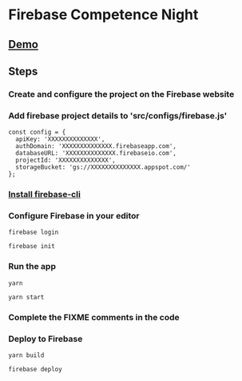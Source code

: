 # Firebase Competence Night

## [Demo](https://fir-competence-night.web.app/)

## Steps

###  Create and configure the project on the Firebase website

### Add firebase project details to 'src/configs/firebase.js'
```
const config = {
  apiKey: 'XXXXXXXXXXXXXX',
  authDomain: 'XXXXXXXXXXXXXX.firebaseapp.com',
  databaseURL: 'XXXXXXXXXXXXXX.firebaseio.com',
  projectId: 'XXXXXXXXXXXXXX',
  storageBucket: 'gs://XXXXXXXXXXXXXX.appspot.com/'
};
```

### [Install firebase-cli](https://firebase.google.com/docs/cli)

### Configure Firebase in your editor

`
firebase login
`

`
firebase init
`

### Run the app

 `yarn`

 `yarn start`

### Complete the FIXME comments in the code

### Deploy to Firebase

`yarn build`

`firebase deploy`
